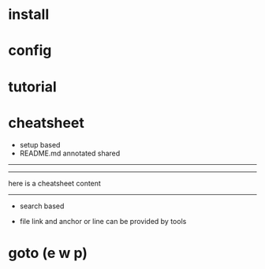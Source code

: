# install
# config
# tutorial
# cheatsheet 
  - setup based
  - README.md annotated shared

  ---
  ---

  here is a cheatsheet content
    
  ---

  - search based 
  
  - file link and anchor or line  can be provided  by tools

# goto (e w p)

